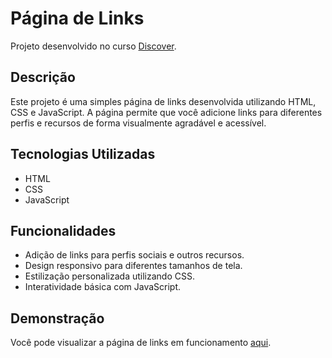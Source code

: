 # Página de Links

Projeto desenvolvido no curso [Discover](https://app.rocketseat.com.br/journey/discover/contents).

## Descrição

Este projeto é uma simples página de links desenvolvida utilizando HTML, CSS e JavaScript. A página permite que você adicione links para diferentes perfis e recursos de forma visualmente agradável e acessível.

## Tecnologias Utilizadas

- HTML
- CSS
- JavaScript

## Funcionalidades

- Adição de links para perfis sociais e outros recursos.
- Design responsivo para diferentes tamanhos de tela.
- Estilização personalizada utilizando CSS.
- Interatividade básica com JavaScript.

## Demonstração

Você pode visualizar a página de links em funcionamento [aqui](https://alexbatista18.github.io/Page-links/).

